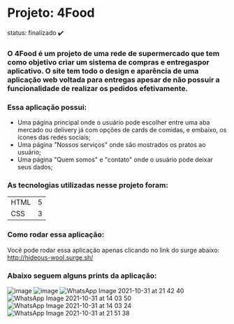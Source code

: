 # Projeto: 4Food

status: finalizado ✔️

### O 4Food é um projeto de uma rede de supermercado que tem como objetivo criar um sistema de compras e entregaspor aplicativo. O site tem todo o design e aparência de uma aplicação web voltada para entregas apesar de não possuir a funcionalidade de realizar os pedidos efetivamente.

### Essa aplicação possui:
+ Uma página principal onde o usuário pode escolher entre uma aba mercado ou delivery já com opções de cards de comidas, e embaixo, os ícones das redes sociais;
+ Uma página "Nossos serviços" onde são mostrados os pratos ao usuário;
+ Uma página "Quem somos" e "contato" onde o usuário pode deixar seus dados;

### As tecnologias utilizadas nesse projeto foram:
<table>
  <tr>
    <td>HTML</td>
    <td>5</td>
  </tr>
   <tr>
    <td>CSS</td>
    <td>3</td>
  </tr>
</table>

### Como rodar essa aplicação:
Você pode rodar essa aplicação apenas clicando no link do surge abaixo:
http://hideous-wool.surge.sh/

### Abaixo seguem alguns prints da aplicação:
![image](https://user-images.githubusercontent.com/20729709/139612726-79668037-1c3c-4229-950f-2ff71e02ac3c.png)
![image](https://user-images.githubusercontent.com/20729709/139612772-d68922ed-720e-41ff-aec2-13e332c53941.png)
![WhatsApp Image 2021-10-31 at 21 42 40](https://user-images.githubusercontent.com/91394314/139607455-861e1707-0ae3-46ce-a49c-7ab06fa4f335.jpeg)
![WhatsApp Image 2021-10-31 at 14 03 50](https://user-images.githubusercontent.com/91394314/139607665-76601d7c-6b12-4b09-be82-37a7deb5eb4f.jpeg)
![WhatsApp Image 2021-10-31 at 14 03 24](https://user-images.githubusercontent.com/91394314/139607683-a5715d60-877d-471d-b8f3-90ab43820779.jpeg)
![WhatsApp Image 2021-10-31 at 21 51 38](https://user-images.githubusercontent.com/91394314/139607737-bb6d7d65-088b-488d-af4f-47e1737b1a9f.jpeg)
